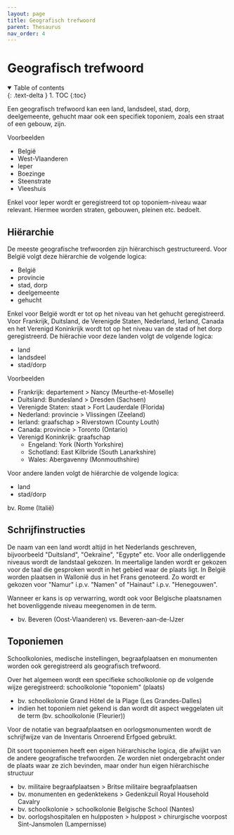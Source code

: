 ```yaml
---
layout: page
title: Geografisch trefwoord
parent: Thesaurus
nav_order: 4
---
```


# Geografisch trefwoord

<details open markdown="block">
  <summary>
    Table of contents
  </summary>
  {: .text-delta }
1. TOC
{:toc}
</details>

Een geografisch trefwoord kan een land, landsdeel, stad, dorp, deelgemeente, gehucht maar ook een specifiek toponiem, zoals een straat of een gebouw, zijn. 

Voorbeelden 
  -	België
  -	West-Vlaanderen
  -	Ieper
  -	Boezinge
  -	Steenstrate
  -	Vleeshuis

Enkel voor Ieper wordt er geregistreerd tot op toponiem-niveau waar relevant. Hiermee worden straten, gebouwen, pleinen etc. bedoelt.

## **Hiërarchie**

De meeste geografische trefwoorden zijn hiërarchisch gestructureerd. Voor België volgt deze hiërarchie de volgende logica: 
  -	België
  -	provincie
  -	stad, dorp
  -	deelgemeente
  -	gehucht

Enkel voor België wordt er tot op het niveau van het gehucht geregistreerd. Voor Frankrijk, Duitsland, de Verenigde Staten, Nederland, Ierland, Canada en het Verenigd Koninkrijk wordt tot op het niveau van de stad of het dorp geregistreerd. De hiërachie voor deze landen volgt de volgende logica: 
  -	land
  -	landsdeel
  -	stad/dorp

Voorbeelden
  -	Frankrijk: departement > Nancy (Meurthe-et-Moselle)
  -	Duitsland: Bundesland > Dresden (Sachsen)
  -	Verenigde Staten: staat > Fort Lauderdale (Florida)
  -	Nederland: provincie > Vlissingen (Zeeland)
  -	Ierland: graafschap > Riverstown (County Louth)
  -	Canada: provincie > Toronto (Ontario)
  -	Verenigd Koninkrijk: graafschap
  	- Engeland: York (North Yorkshire)
    - Schotland: East Kilbride (South Lanarkshire)
    - Wales: Abergavenny (Monmouthshire)
   
Voor andere landen volgt de hiërarchie de volgende logica: 
  -	land
  -	stad/dorp

bv. Rome (Italië)

## **Schrijfinstructies**

De naam van een land wordt altijd in het Nederlands geschreven, bijvoorbeeld "Duitsland", "Oekraïne", "Egypte" etc. Voor alle onderliggende niveaus wordt de landstaal gekozen. In meertalige landen wordt er gekozen voor de taal die gesproken wordt in het gebied waar de plaats ligt. In België worden plaatsen in Wallonië dus in het Frans genoteerd. Zo wordt er gekozen voor "Namur" i.p.v. "Namen" of "Hainaut" i.p.v. "Henegouwen".

Wanneer er kans is op verwarring, wordt ook voor Belgische plaatsnamen het bovenliggende niveau meegenomen in de term. 
  -	bv. Beveren (Oost-Vlaanderen) vs. Beveren-aan-de-IJzer

## **Toponiemen**

Schoolkolonies, medische instellingen, begraafplaatsen en monumenten worden ook geregistreerd als geografisch trefwoord.

Over het algemeen wordt een specifieke schoolkolonie op de volgende wijze geregistreerd: schoolkolonie "toponiem" (plaats)
  -	bv. schoolkolonie Grand Hôtel de la Plage (Les Grandes-Dalles)
  -	indien het toponiem niet gekend is dan wordt dit aspect weggelaten uit de term (bv. schoolkolonie (Fleurier))

Voor de notatie van begraafplaatsen en oorlogsmonumenten wordt de schrijfwijze van de Inventaris Onroerend Erfgoed gebruikt.

Dit soort toponiemen heeft een eigen hiërarchische logica, die afwijkt van de andere geografische trefwoorden. Ze worden niet ondergebracht onder de plaats waar ze zich bevinden, maar onder hun eigen hiërarchische structuur 
  -	bv. militaire begraafplaatsen > Britse militaire begraafplaatsen
  -	bv. monumenten en gedenktekens > Gedenkzuil Royal Household Cavalry
  -	bv. schoolkolonie > schoolkolonie Belgische School (Nantes)
  -	bv. oorlogshospitalen en hulpposten > hulppost > chirurgische voorpost Sint-Jansmolen (Lampernisse)
